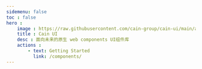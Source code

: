```yaml
---
sidemenu: false
toc : false
hero :
    image : https://raw.githubusercontent.com/cain-group/cain-ui/main/assets/logo.png
    title : Cain UI
    desc : 面向未来的原生 web components UI组件库
    actions : 
        - text: Getting Started
          link: /components/
---
```


<style>
    .__dumi-default-layout-hero{
        background: #fff;
        background: url(https://raw.githubusercontent.com/cain-group/cain-ui/main/assets/bg.png);
    }
    .__dumi-default-layout{
        background: url(https://raw.githubusercontent.com/cain-group/cain-ui/main/assets/bg.png);

    }
</style>